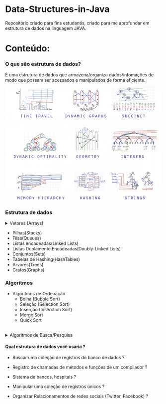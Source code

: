 # Data-Structures-in-Java

Repositório criado para fins estudantis, criado para me aprofundar em estrutura de dados na linguagem JAVA.

# Conteúdo:

### O que são estrutura de dados?

É uma estrutura de dados que armazena/organiza dados/infomações de modo que possam ser acessados e manipulados de forma eficiente.

![Imagem das estruturas de dados](images/estruturaDados.png)

### Estrutura de dados

   <details>
  <summary>Vetores (Arrays)</summary>
  
  <br>
  
  - **Criação de um Vetor**  
    - Exemplo de criação de um vetor:  
      ```java
      tipo[] novo_array = new tipo[tamanho];
      ```

- **Iterando um Vetor**

  - Exemplo de iteração usando um `for`:

    ```java
    for (int i = 0; i < novo_array.length; i++) {
        // Acessando o elemento do vetor
        System.out.println(novo_array[i]);
    }
    ```

    - Exemplo de iteração usando um `foreach`:

    ```java
    for (tipo elemento : novo_array) {
      // Acessando o elemento do vetor
      System.out.println(elemento);
    }
    ```

- **Classe Vetor utilizada**

```java
  public class Vetor{
  private String[] elementos;
  private int tamanho;

    public Vetor(int capacidade){
        this.elementos = new String[capacidade];
        this.tamanho = 0;
    }
  }
```

- **Adicionando elemento no final do vetor**

```java
   public void adicionaElemento(String elemento) throws Exception{
      //Itera os elementos dentro do array e aumenta o tamanho até o seu limite total
      if(this.tamanho < this.elementos.length){
          this.elementos[this.tamanho] = elemento;
          this.tamanho++;
      }
      else{
          throw new Exception("Vetor já está cheio, não é possivel adicionar mais elementos");
      }
  }
```

- **Verificando a quantidade de elementos no vetor**

```java
  public int tamanho(){
      return this.tamanho;
  }
```

- **Imprimindo os elementos do vetor**

```java
  @Override
  public String toString(){
      return "Vetor [elementos=" + Arrays.toString(elementos)
                      + ", tamanho="
                      + tamanho + "]";
  }
```

- **Verificando se um elemento existe no vetor**

  - Exemplo de iteração usando um `for`:
    ```java
     public int elementoExisteNoVetorFor(String elemento) {
        for (int i = 0; i < this.elementos.length; i++) {
          if (elementos[i].equals(elemento.toUpperCase())) {
              return i;
          }
    }
      return -1;
    }
    ```
  - Exemplo de iteração usando um `foreach`:

    ```java
    public boolean elementoExisteNoVetorForEach(String elemento) {
       for (String item : elementos) {
          if (item.equals(elemento.toUpperCase())) {
              return true;
          }
      }
      return false;
    }
    ```

- **Adicionando elemento em qualquer posição**
  ```java
     // Representação visual da adição do elemento na posição escolhida no vetor.
    // Quero adicionar Z na posicao 2

    // 0 1 2 3 4 5 6 = tamanho do array é 5
    // B C E F G + +

    // Overloading de metodo
    public boolean adicionar(int posicao, String elemento) {
        // Verifica se a posição está dentro das posições disponiveis dentro do vetor
        if (!(posicao < this.tamanho && posicao >= 0)) {
            throw new IllegalArgumentException("Posição invalida");
        }

        this.aumentarCapacidade();
        // Loop do final do vetor até a posição que o novo elemento será inserido
        // int i = this.tamanho - 1 =
        // this.elementos[i + 1] = this.elementos[i]; =
        for (int i = this.tamanho - 1; i >= posicao; i--) {
            this.elementos[i + 1] = this.elementos[i];
        }
        this.elementos[posicao] = elemento;

        return false;
    }
  ```

- **Adicionando mais capacidade ao vetor**

  ```Java
   // Metodo que só será utilizado dentro da classe vetor
    private void aumentarCapacidade() {
        if (this.tamanho == this.elementos.length) {
            // A melhor forma de aumentar a capacidade do vetor é dobrando o tamanho dele
            String[] elementosNovos = new String[this.elementos.length * 2];

            for (int i = 0; i <= this.elementos.length; i++) {
                elementosNovos[i] = elementos[i];
            }

            this.elementos = elementosNovos;

        }
    }
  ```

- **Removendo elemento do vetor**

```java
  // B G D E F -> Posicao removida é 1(G)
    // 0 1 2 3 4 -> Tamanho 5
    // Vetor[1] = Vetor[2]
    // Vetor[2] = Vetor[3]
    // Vetor[3] = Vetor[4]
    public void remove(int posicao) {
        if (!(posicao < this.tamanho && posicao >= 0)) {
            throw new IllegalArgumentException("Posição invalida");
        }

        // O i irá receber a posição, e enquanto o i for menor do que o (tamanho - 1) =
        // tamanho original do array
        // o i irá aumentar fazendo com que as proximas posicões do array recebam os
        // valores das posições adjacentes e assim removendo o elemento da posição
        // escolhida.
        for (int i = posicao; i < this.tamanho - 1; i++) {
            this.elementos[i] = elementos[i + 1];
        }
        tamanho--;

    }
```
- **Generalizando o tipo dos elementos**
  ### Object X Generics <ㅤTㅤ>
    Quando pensamos em generalizar para que possamos colocar diversos tipos de dados em uma estrutura como uma lista, usando Object ou genéricos (como <T>), devemos considerar vários fatores importantes. Um dos principais pontos é a segurança de tipo (Type Safety), mas há também outros aspectos como reusabilidade, legibilidade, manutenção e desempenho. 
    #### Segurança de tipo(Type Safety):
     - Usando o `Object`
       - Quando utilizamos o `Object` em uma estrutura de dados, o compilador permite que seja armazenado, Pois o `Object` é *SUPERCLASSE* de todas as classes em java.

       - Isso significa que você pode inserir qualquer tipo de dado(Como ´String´, ´Integer´, ou até mesmo Objetos) à estrutura de dados. 

    - Problema com o `Object`    
      - Embora isso possa parecer flexivel, o problema é que a verificação do tipo de objeto só ocorre em _Tempo de execução_ , o que pode levar a exceção como `ClassCastException` se você tentar fazer um cast incorreto.


       ```java
        List list = new ArrayList();
        list.add("String");
        list.add(10);  // Adiciona um número inteiro, que pode ser indesejado
        String str = (String) list.get(0);  // Necessário fazer cast
        Integer num = (Integer) list.get(1);  // Isso pode causar ClassCastException
       ```

       - Usando o `Generics`
        - Quando utilizamos o `Generics`, nós definimos explicitamente o tipo de dados que a estrutura de dados possa armazenar. 

       - Isso signigica que o compilador pode verificar os tipos de dados em _tempo de execução_ e garantir que o tipo do dado esteja correto. E assim, evitando o risco de   exceções em tempo de execução. 

       ```java
      List<String> list = new ArrayList<>();
      list.add("Texto");  
      String str = list.get(0);  // Não há necessidade de cast, já sabemos que é uma String
       ```

    
- **Definindo o tipo do vetor dinamicamente**

    - Para Entendermos melhor o que iremos fazer a seguir, precisamos entender um conceito bastante interessante chamado `Type Erasure`

   #### Type erasure (apagamento de tipo):

    * *O Type Erasure é um mecanismo em Java que remove informações sobre tipos genéricos em tempo de compilação. Isso significa que, durante a execução, o tipo genérico T é substituído pelo seu limite superior (Object, por padrão). Como consequência:*
      * Não é possível acessar ou criar instâncias do tipo genérico diretamente em tempo de execução.
      * Isso leva a limitações, como a impossibilidade de criar arrays de tipos genéricos diretamente.


  ```java
    private void aumentarCapacidade() {
       if (this.tamanho == this.elementos.length) {

        // Não é possível criar um array de tipo genérico diretamente
        // Isso gera um erro de compilação: "Cannot create a generic array of T"
        T[] elementosNovos = new T[this.elementos.length * 2]; 

        for (int i = 0; i < this.elementos.length; i++) {
            elementosNovos[i] = elementos[i];
        }

        this.elementos = elementosNovos;
     }
  }
  ```
  #### Por que isso não funciona?
  A tentativa de criar new T[] falha porque o tipo T não é mais acessível em tempo de execução devido ao Type Erasure.

  #### Como resolver ?
  Embora não possamos criar diretamente um array genérico, podemos usar as seguintes abordagens:


  ```java
    private void aumentarCapacidade() {
       if (this.tamanho == this.elementos.length) {

        // Cria um array de Object e faz o cast para T[]
        T[] elementosNovos = (T[]) new Object[this.elementos.length * 2]; 

        for (int i = 0; i < this.elementos.length; i++) {
            elementosNovos[i] = elementos[i];
        }

        this.elementos = elementosNovos;
     }
  }
  ```

  - A limitação de criar arrays genéricos em Java está diretamente relacionada ao conceito de Type Erasure.
  - Para contornar essa limitação, você pode usar arrays de Object[] com cast, reflexão, ou estruturas como ArrayList, dependendo das suas necessidades.
  - Sempre que possível, escolha soluções que garantam segurança de tipo e simplicidade no código.

  - **Metodos Com o tipo ´Object´**

  ```java
     public boolean adicionaElemento(Object elemento) {
        this.aumentarCapacidade();
        if (this.tamanho < this.elementos.length) {
            this.elementos[this.tamanho] = elemento;
            this.tamanho++;
            return true;
        }
        return false;
    }
  ```

  ```java
    public boolean elementoExisteNoVetorForEach(Object elemento) {
        for (Object item : elementos) {
            if (item.equals(elemento)) {
                return true;
            }
        }
        return false;
    }

    public int elementoExisteNoVetorFor(Object elemento) {
        for (int i = 0; i < this.elementos.length; i++) {
            if (elementos[i].equals(elemento)) {
                return i;
            }
        }
        return -1;
    }
  ```
  ```java
     public boolean adicionar(int posicao, Object elemento) {
        // Verifica se a posição está dentro das posições disponiveis dentro do vetor
        if (!(posicao < this.tamanho && posicao >= 0)) {
            throw new IllegalArgumentException("Posição invalida");
        }

        this.aumentarCapacidade();
        // Loop do final do vetor até a posição que o novo elemento será inserido
        // int i = this.tamanho - 1 =
        // this.elementos[i + 1] = this.elementos[i]; =
        for (int i = this.tamanho - 1; i >= posicao; i--) {
            this.elementos[i + 1] = this.elementos[i];
        }
        this.elementos[posicao] = elemento;

        return false;
    }
  ```
  ```java
        private void aumentarCapacidade() {
        if (this.tamanho == this.elementos.length) {
            // A melhor forma de aumentar a capacidade do vetor é dobrando o tamanho dele
            // Obs: Depende muito do caso em que você está tentando fazer isso, pode
            // acarretar um OutOfMemoryError
            Object[] elementosNovos = new Object[this.elementos.length * 2];

            for (int i = 0; i <= this.elementos.length; i++) {
                elementosNovos[i] = elementos[i];
            }

            this.elementos = elementosNovos;

        }
    }
  ```

  - **Metodos Com o tipo T(Generics)´**

  ```java
     // Uso mais elegante de instaciar um tipo Generics Type
    public VetorGenerics(int capacidade) {
        this.elementos = (T[]) new Object[capacidade];
        this.tamanho = 0;
    }

    public VetorGenerics(Class<T> tipoClasse, int capacidade) {
        this.elementos = (T[]) Array.newInstance(tipoClasse, capacidade);
        this.tamanho = 0;
    }
  ```

  ```java
    public boolean adicionaElemento(T elemento) {
        this.aumentarCapacidade();
        if (this.tamanho < this.elementos.length) {
            this.elementos[this.tamanho] = elemento;
            this.tamanho++;
            return true;
        }
        return false;
    }
  ```
  ```java
      public boolean elementoExisteNoVetorForEach(T elemento) {
        for (T item : elementos) {
            if (item.equals(elemento)) {
                return true;
            }
        }
        return false;
    }

    public int elementoExisteNoVetorFor(T elemento) {
        for (int i = 0; i < this.elementos.length; i++) {
            if (elementos[i].equals(elemento)) {
                return i;
            }
        }
        return -1;
    }
  ```
  ```java
       public boolean adicionar(int posicao, T elemento) {
        // Verifica se a posição está dentro das posições disponiveis dentro do vetor
        if (!(posicao < this.tamanho && posicao >= 0)) {
            throw new IllegalArgumentException("Posição invalida");
        }

        this.aumentarCapacidade();
        // Loop do final do vetor até a posição que o novo elemento será inserido
        // int i = this.tamanho - 1 =
        // this.elementos[i + 1] = this.elementos[i]; =
        for (int i = this.tamanho - 1; i >= posicao; i--) {
            this.elementos[i + 1] = this.elementos[i];
        }
        this.elementos[posicao] = elemento;

        return false;
    }
  ```
    ```java
       private void aumentarCapacidade() {
        if (this.tamanho == this.elementos.length) {

            // Não é possivel criar um array de tipo generico em java, o tipo `T` não é mais
            // acessivel em tempo de execução devido ao type erasure
            T[] elementosNovos = (T[]) new Object[this.elementos.length * 2];

            for (int i = 0; i <= this.elementos.length; i++) {
                elementosNovos[i] = elementos[i];
            }

            this.elementos = elementosNovos;

        }
    }
  ```


   




</details>

- Pilhas(Stacks)
- Filas(Queues)
- Listas encadeadas(Linked Lists)
- Listas Duplamente Encadeadas(Doubly-Linked Lists)
- Conjuntos(Sets)
- Tabelas de Hashing(HashTables)
- Arvores(Trees)
- Grafos(Graphs)

### Algoritmos

- Algoritmos de Ordenação
  - Bolha (Bubble Sort)
  - Seleção (Selection Sort)
  - Inserção (Inserction Sort)
  - Merge Sort
  - Quick Sort

<br>

<details>
  <summary>Algoritmos de Busca/Pesquisa</summary>

### Busca Sequencial

- Percorre a lista elemento por elemento até encontrar o valor desejado ou atingir o final da lista.
- Ideal para listas pequenas ou não ordenadas.

  ### Métodos de Busca sequencial no Vetor

- **Elemento Existe no Vetor (com ForEach):**

  ```java
  //Tipo da variavel do parametro pode ser qualquer tipo de dado, desde que seja do mesmo tipo do array que está sendo buscado.
  public boolean elementoExisteNoVetorForEach(String elemento) {
      for (String item : elementos) {
          if (item.equals(elemento.toLowerCase())) {
              return true;
          }
      }
      return false;
  }
  ```

  - Verifica se um elemento existe no vetor usando um laço `for-each`.
  - Retorna `true` se o elemento for encontrado, caso contrário, `false`.

- **Elemento Existe no Vetor (com For):**
  ```java
  //Tipo da variavel do parametro pode ser qualquer tipo de dado, desde que seja do mesmo tipo do array que está sendo buscado.
  public int elementoExisteNoVetorFor(String elemento) {
      for (int i = 0; i < this.elementos.length; i++) {
          if (elementos[i].equals(elemento)) {
              return i;
          }
      }
      return -1;
  }
  ```
  - Busca o índice do elemento no vetor usando um laço `for`.
  - Retorna o índice do elemento se encontrado, ou `-1` se não existir.

### Busca Binária

- Divide a lista ordenada em metades sucessivas para localizar o elemento desejado.
- Muito eficiente, com complexidade O(log n), mas exige que a lista esteja previamente ordenada.

</details>

#### Qual estrutura de dados você usaria ?

- Buscar uma coleção de registros do banco de dados ?

- Registro de chamadas de métodos e funções de um compilador ?

- Sistema de bancos, hospitais ?

- Manipular uma coleção de registros únicos ?

- Organizar Relacionamentos de redes sociais (Twitter, Facebook) ?
